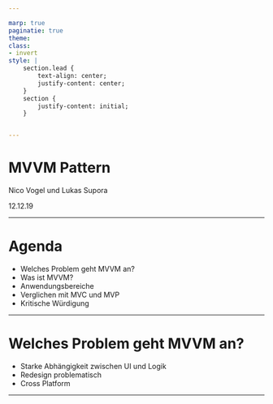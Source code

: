 ```yaml
---

marp: true
paginatie: true
theme: 
class: 
- invert
style: |
    section.lead {
        text-align: center;
        justify-content: center;
    }
    section {
        justify-content: initial;
    }


---
```


<!-- 
_class: 
- lead
- invert-->

# MVVM Pattern
Nico Vogel und Lukas Supora

12.12.19

---

# Agenda

- Welches Problem geht MVVM an?
- Was ist MVVM?
- Anwendungsbereiche
- Verglichen mit MVC und MVP
- Kritische Würdigung

---

# Welches Problem geht MVVM an?

- Starke Abhängigkeit zwischen UI und Logik 
- Redesign problematisch
- Cross Platform

<!--
*Vorwort*: 
generell kommt es auf die ausgangassituation an, wie stark die folgenden punkte gewogen werden.

1. UI und Logik ist ein code, was schwer zu warten ist
2. da die UI und die logik viel miteinander zu tun haben kann man nicht einfach das design ändern. dabei zerstört man wahrscheinlich viele funktionen usw.
3. Es muss viel logik neu für jede plattform geschrieben werden
4. 

*schlusswort*:
wenn beispielweise Application Layer angewand wird, ist punkt 3 schonmal deutlich weniget schlimm, da man bereits eine saubere trennung zwsichen UI und Logik hat.
-->

---